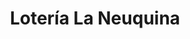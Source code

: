 ---
title: "Lotería La Neuquina"
url: /neuquen/loteria-la-neuquina-combate-de-san-lorenzo/
shop: lotería
---